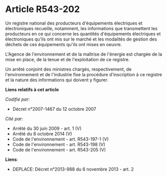 # Article R543-202

Un registre national des producteurs d'équipements électriques et électroniques recueille, notamment, les informations que
transmettent les producteurs en ce qui concerne les quantités d'équipements électriques et électroniques qu'ils ont mis sur
le marché et les modalités de gestion des déchets de ces équipements qu'ils ont mises en oeuvre.

L'Agence de l'environnement et de la maîtrise de l'énergie est chargée de la mise en place, de la tenue et de l'exploitation
de ce registre.

Un arrêté conjoint des ministres chargés, respectivement, de l'environnement et de l'industrie fixe la procédure
d'inscription à ce registre et la nature des informations qui doivent y figurer.

**Liens relatifs à cet article**

_Codifié par_:

  - Décret n°2007-1467 du 12 octobre 2007

_Cité par_:

  - Arrêté du 30 juin 2009 - art. 1 (V)
  - Arrêté du 8 octobre 2014 (V)
  - Code de l'environnement - art. R543-197-1 (V)
  - Code de l'environnement - art. R543-198 (V)
  - Code de l'environnement - art. R543-205 (V)

**Liens**:

  - DEPLACE: Décret n°2013-988 du 6 novembre 2013 - art. 2
